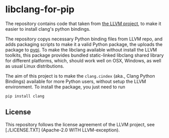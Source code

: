 libclang-for-pip
================

The repository contains code that taken from [the LLVM project][1], to make it easier to install
clang's python bindings.

The repository copys necessary Python binding files from LLVM repo, and adds packaging scripts
to make it a valid Python package, the uploads the package to [pypi][2]. To make the libclang
available without install the LLVM toolkits, this package provides bundled static-linked libclang
shared library for different platforms, which, should work well on OSX, Windows, as well as
usual Linux distributions.

The aim of this project is to make the `clang.cindex` (aka., Clang Python Bindings)
available for more Python users, without setup the LLVM environment. To install the package,
you just need to run

```bash
pip install clang
```

License
-------

This repository follows the license agreement of the LLVM project, see [./LICENSE.TXT]
(Apache-2.0 WITH LLVM-exception).

[1]: https://github.com/llvm/llvm-project/tree/master/clang/bindings/python
[2]: https://pypi.org/project/libclang

